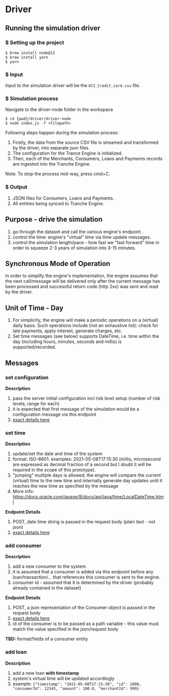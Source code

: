 # Driver

## Running the simulation driver
### $ Setting up the project
    
    $ brew install node@12
    $ brew install yarn
    $ yarn
    
### $ Input
Input to the simulation driver will be the `UCI_Credit_card.csv` file.
### $ Simulation process
Navigate to the driver-node folder in the workspace

    $ cd {pwd}/driver/driver-node
    $ node index.js -f <filepath>
Following steps happen during the simulation process:
1. Firstly, the data from the source CSV file is streamed and transformed
   by the driver, into separate json files.
2. The configuration for the Trance Engine is initialized.
3. Then, each of the Merchants, Consumers, Loans and Payments records
   are ingested into the Tranche Engine.

Note: To stop the process mid-way, press cmd+C.
### $ Output
1. JSON files for Consumers, Loans and Payments.
2. All entities being synced to Tranche Engine.
## Purpose - drive the simulation
1. go through the dataset and call the various engine's endpoint .
2. control the time: engine's "virtual" time via time update messages.
3. control the simulation length/pace - how fast we "fast forward" time in order to squeeze 2-3 years of simulation into 3-15 minutes.

## Synchronous Mode of Operation
in order to simplify the engine's implementation, the engine assumes that the next call/message will be delivered only after the current message has been processed and successful return code (http 2xx) was sent and read by the driver.  

## Unit of Time - Day
1. For simplicity, the engine will make a periodic operations on a (virtual) daily basis. Such operations include (not an exhaustive list): check for late payments, apply interest, generate charges, etc. 
2. Set time messages (see below) supports DateTime, i.e. time within the day (including hours, minutes, seconds and millis) is supported/recorded.

## Messages

### set configuration
**Description**
1. pass the server initial configuration incl risk level setup (number of risk levels, range for each)
2. it is expected that first message of the simulation would be a configuration message via this endpoint
3. [exact details here](https://github.com/ashercohen/mirafintech/blob/main/engine/src/main/java/com/mirafintech/prototype/controller/MessageController.java)

### set time
**Description**
1. update/set the date and time of the system
2. format: ISO-8601. examples: 2021-05-08T17:15:30  (millis, microsecond are expressed as decimal fraction of a second but I doubt it will be required in the scope of this prototype).
3. "jumping" multiple days is allowed, the engine will compare the current (virtual) time to the new time and internally generate day updates until it reaches the new time as specified by the message
4. More info: https://docs.oracle.com/javase/8/docs/api/java/time/LocalDateTime.html

**Endpoint Details**   
1. POST, date time string is passed in the request body (plain text - not json)
2. [exact details here](https://github.com/ashercohen/mirafintech/blob/main/engine/src/main/java/com/mirafintech/prototype/controller/MessageController.java) 
### add consumer
**Description**
1. add a new consumer to the system
2. it is assumed that a consumer is added via this endpoint before any loan/transaction/... that references this consumer is sent to the engine.
3. consumer id - assumed that it is determined by the driver (probably already contained in the dataset)

**Endpoint Details**
1. POST, a json representation of the Consumer object is passed in the request body
2. [exact details here](https://github.com/ashercohen/mirafintech/blob/main/engine/src/main/java/com/mirafintech/prototype/controller/MessageController.java)
3. id of the consumer is to be passed as a path variable - this value must match the value specified in the json/request body

**TBD:** format/fields of a consumer entity

### add loan
**Description**
1. add a new loan **with timestamp**
2. system's virtual time will be updated accordingly
3. example:
`{"timestamp": "2021-05-08T17:15:30", "id": 1000, "consumerId": 12345, "amount": 100.0, "merchantId": 999}`
